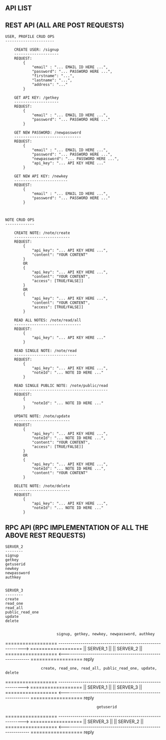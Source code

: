 API LIST
--------


REST API (ALL ARE POST REQUESTS)
--------------------------------

    USER, PROFILE CRUD OPS
    ----------------------

        CREATE USER: /signup
        --------------------
        REQUEST:
            {
                "email" : "... EMAIL ID HERE ...",
                "password": "... PASSWORD HERE ...",
                "firstname": "...",
                "lastname": "...",
                "address": "..."
            }

        GET API KEY: /getkey
        --------------------
        REQUEST:
            {
                "email" : "... EMAIL ID HERE ...",
                "password": "... PASSWORD HERE ..."
            }

        GET NEW PASSWORD: /newpassword
        ------------------------------
        REQUEST:
            {
                "email" : "... EMAIL ID HERE ...",
                "password": "... PASSWORD HERE ...",
                "newpassword": "... PASSWORD HERE ...",
                "api_key": "... API KEY HERE ..."
            }

        GET NEW API KEY: /newkey
        ------------------------
        REQUEST:
            {
                "email" : "... EMAIL ID HERE ...",
                "password": "... PASSWORD HERE ..."
            }



    NOTE CRUD OPS
    -------------

        CREATE NOTE: /note/create
        -------------------------
        REQUEST:
            {
                "api_key": "... API KEY HERE ...",
                "content": "YOUR CONTENT"
            }
            OR
            {
                "api_key": "... API KEY HERE ...",
                "content": "YOUR CONTENT",
                "access": [TRUE/FALSE]]
            }
            OR
            {
                "api_key": "... API KEY HERE ...",
                "content": "YOUR CONTENT",
                "access": [TRUE/FALSE]]
            }

        READ ALL NOTES: /note/read/all
        ------------------------------
        REQUEST:
            {
                "api_key": "... API KEY HERE ..."
            }

        READ SINGLE NOTE: /note/read
        ----------------------------
        REQUEST:
            {
                "api_key": "... API KEY HERE ...",
                "noteId": "... NOTE ID HERE ..."
            }

        READ SINGLE PUBLIC NOTE: /note/public/read
        ------------------------------------------
        REQUEST:
            {
                "noteId": "... NOTE ID HERE ..."
            }

        UPDATE NOTE: /note/update
        -------------------------
        REQUEST:
            {
                "api_key": "... API KEY HERE ...",
                "noteId": "... NOTE ID HERE ...",
                "content": "YOUR CONTENT",
                "access": [TRUE/FALSE]]
            }
            OR
            {
                "api_key": "... API KEY HERE ...",
                "noteId": "... NOTE ID HERE ...",
                "content": "YOUR CONTENT"
            }

        DELETE NOTE: /note/delete
        -------------------------
        REQUEST:
            {
                "api_key": "... API KEY HERE ...",
                "noteId": "... NOTE ID HERE ..."
            }



RPC API (RPC IMPLEMENTATION OF ALL THE ABOVE REST REQUESTS)
-----------------------------------------------------------

    SERVER_2
    --------
    signup
    getkey
    getuserid
    newkey
    newpassword
    authkey


    SERVER_3
    --------
    create
    read_one
    read_all
    public_read_one
    update
    delete

                                                                    
                           signup, getkey, newkey, newpassword, authkey
================== ------------------------------------------------------------> ==================
||   SERVER_1   ||                                                               ||   SERVER_2   ||
================== <------------------------------------------------------------ ==================
                                               reply


                    create, read_one, read_all, public_read_one, update, delete
================== ------------------------------------------------------------> ==================
||   SERVER_1   ||                                                               ||   SERVER_3   ||
================== <------------------------------------------------------------ ==================
                                               reply


                                             getuserid
================== ------------------------------------------------------------> ==================
||   SERVER_3   ||                                                               ||   SERVER_2   ||
================== <------------------------------------------------------------ ==================
                                               reply
